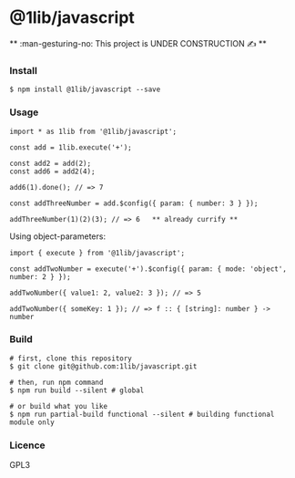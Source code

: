 @1lib/javascript
================

** :man-gesturing-no: This project is UNDER CONSTRUCTION :writing_hand: **

### Install

```
$ npm install @1lib/javascript --save
```

### Usage

```
import * as 1lib from '@1lib/javascript';

const add = 1lib.execute('+');

const add2 = add(2);
const add6 = add2(4);

add6(1).done(); // => 7

const addThreeNumber = add.$config({ param: { number: 3 } });

addThreeNumber(1)(2)(3); // => 6   ** already currify **
```

Using object-parameters:

```
import { execute } from '@1lib/javascript';

const addTwoNumber = execute('+').$config({ param: { mode: 'object', number: 2 } });

addTwoNumber({ value1: 2, value2: 3 }); // => 5

addTwoNumber({ someKey: 1 }); // => f :: { [string]: number } -> number

```

### Build

```
# first, clone this repository
$ git clone git@github.com:1lib/javascript.git

# then, run npm command
$ npm run build --silent # global

# or build what you like
$ npm run partial-build functional --silent # building functional module only
```


### Licence

GPL3<Plug>
